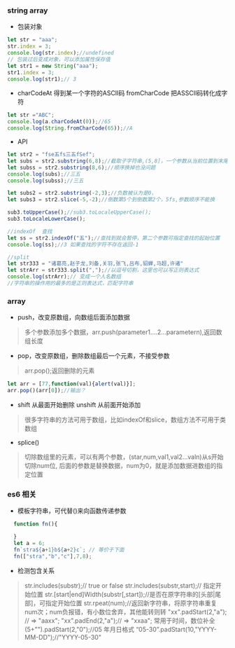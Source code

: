 ### string    array
* 包装对象
```javascript
let str = "aaa";
str.index = 3;
console.log(str.index);//undefined
// 包装过后变成对象，可以添加属性保存值
let str1 = new String("aaa");
str1.index = 3;
console.log(str1);// 3
```
* charCodeAt 得到某一个字符的ASCII码  fromCharCode 把ASSCII码转化成字符
```javascript
let str ="ABC";
console.log(a.charCodeAt(0));//65
console.log(String.fromCharCode(65));//A
```
* API
```javascript
let str2 = "fse五fs三五fSef";
let subs = str2.substring(6,8);//截取子字符串,(5,8]，一个参数从当前位置到末尾
let subss = str2.substring(8,6);//顺序换掉也没问题
console.log(subs);//三五
console.log(subss);//三五

let subs2 = str2.substring(-2,3);//负数被认为是0，
let subs3 = str2.slice(-5,-2);//倒数第5个到倒数第2个，5fs,参数顺序不能换

sub3.toUpperCase();//sub3.toLocaleUpperCase();
sub3.toLocaleLowerCase();

//indexOf  查找
let ss = str2.indexOf("五");//查找到就会暂停，第二个参数可指定查找的起始位置
console.log(ss);//3 如果查找的字符不存在返回-1

//split
let str333 = "诸葛亮,赵子龙,刘备,关羽,张飞,吕布,貂蝉,马超,许诸"
let strArr = str333.split(",");//以逗号切割，这里也可以写正则表达式
console.log(strArr);// 变成一个人名数组
//字符串的操作用的最多的是正则表达式，匹配字符串
```

### array
* push，改变原数组，向数组后面添加数据
> 多个参数添加多个数据，arr.push(parameter1....2...parametern),返回数组长度

* pop，改变原数组，删除数组最后一个元素，不接受参数
> arr.pop();返回删除的元素
```javascript
let arr = [77,function(val){alert(val)}];
arr.pop()(arr[0]);//输出？
```

* shift 从最面开始删除  unshift 从前面开始添加
> 很多字符串的方法可用于数组，比如indexOf和slice，数组方法不可用于类数组

* splice()
> 切除数组里的元素，可以有两个参数，(star,num,val1,val2...valn)从s开始切除num位,
> 后面的参数是替换数据，num为0，就是添加数据进数组的指定位置

### es6 相关
* 模板字符串，可代替()来向函数传递参数
```javascript
  function fn(){

  }
  let a = 6;
  fn`stra${a+1}b${a+2}c`; // 等价于下面
  fn(["stra","b","c"],7,8);
```

* 检测包含关系
> str.includes(substr);// true or false
> str.includes(substr,start);// 指定开始位置
> str.[start|end]Width(substr[,start]);//是否在原字符串的[头部|尾部]，可指定开始位置
> str.rpeat(num);//返回新字符串，将原字符串重复num次；num负报错，有小数位舍弃，其他能转则转
> "xx".padStart(2,"a"); // => "aaxx";
> "xx".padEnd(2,"a");// => "xxaa";
> 常用于时间，数位补全 (5+"").padStart(2,"0");//05
> 年月日格式 “05-30”.padStart(10,"YYYY-MM-DD");//"YYYY-05-30"
